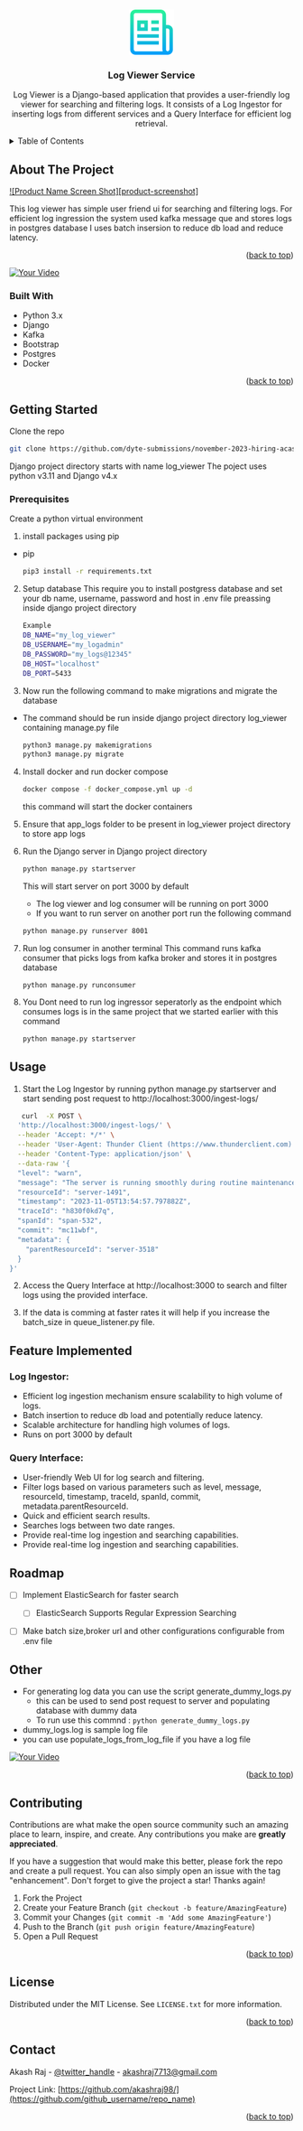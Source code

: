 <!-- Improved compatibility of back to top link: See: https://github.com/othneildrew/Best-README-Template/pull/73 -->
<a name="readme-top"></a>



<!-- PROJECT LOGO -->
<br />
<div align="center">
  <a href="https://github.com/github_username/repo_name">
    <img src="images/logo.png" alt="Logo" width="80" height="80">
  </a>

<h3 align="center">Log Viewer Service</h3>

  <p align="center">
    Log Viewer is a Django-based application that provides a user-friendly log viewer for searching and filtering logs. It consists of a Log Ingestor for inserting logs from different services and a Query Interface for efficient log retrieval.

  </p>
</div>



<!-- TABLE OF CONTENTS -->
<details>
  <summary>Table of Contents</summary>
  <ol>
    <li>
      <a href="#about-the-project">About The Project</a>
      <ul>
        <li><a href="#built-with">Built With</a></li>
      </ul>
    </li>
    <li>
      <a href="#getting-started">Getting Started</a>
      <ul>
        <li><a href="#prerequisites">Prerequisites</a></li>
        <li><a href="#installation">Installation</a></li>
      </ul>
    </li>
    <li><a href="#usage">Usage</a></li>
    <li><a href="#roadmap">Roadmap</a></li>
    <li><a href="#contributing">Contributing</a></li>
    <li><a href="#license">License</a></li>
    <li><a href="#contact">Contact</a></li>
    <li><a href="#acknowledgments">Acknowledgments</a></li>
  </ol>
</details>



<!-- ABOUT THE PROJECT -->
## About The Project

[![Product Name Screen Shot][product-screenshot]](https://example.com)

This log viewer has simple user friend ui for searching and filtering logs. For efficient log ingression the system used kafka message que and stores logs in postgres database I uses batch insersion to reduce db load and reduce latency.

<p align="right">(<a href="#readme-top">back to top</a>)</p>

[![Your Video](https://img.youtube.com/vi/lgRI_8w3UKo/0.jpg)](https://www.youtube.com/watch?v=lgRI_8w3UKo)



### Built With
* Python 3.x
* Django
* Kafka
* Bootstrap
* Postgres
* Docker


<p align="right">(<a href="#readme-top">back to top</a>)</p>



<!-- GETTING STARTED -->
## Getting Started

Clone the repo
```sh
git clone https://github.com/dyte-submissions/november-2023-hiring-acash-r.git
```
Django project directory starts with name log_viewer
The poject uses python v3.11 and Django v4.x

### Prerequisites

Create a python virtual environment
1. install packages using pip
* pip
  ```sh
  pip3 install -r requirements.txt
  ```

2. Setup database
This require you to install postgress database and set your db name, username, password and host in .env file preassing inside django project directory
   ```sh
   Example
   DB_NAME="my_log_viewer"
   DB_USERNAME="my_logadmin"
   DB_PASSWORD="my_logs@12345"
   DB_HOST="localhost"
   DB_PORT=5433
   ```
1. Now run the following command to make migrations and migrate the database
- The command should be run inside django project directory log_viewer containing manage.py file

  ```sh
  python3 manage.py makemigrations
  python3 manage.py migrate
  ```

4. Install docker and run docker compose
   ```sh
   docker compose -f docker_compose.yml up -d
   ```
   this command will start the docker containers

5. Ensure that app_logs folder to be present in log_viewer project directory to store app logs
  
6. Run the Django server in Django project directory
   ```sh
   python manage.py startserver
   ```
   This will start server on port 3000 by default 
   - The log viewer and log consumer will be running on port 3000
   - If you want to run server on another port run the following command
   ```sh
   python manage.py runserver 8001
   ```
7. Run log consumer in another terminal
   This command runs kafka consumer that picks logs from kafka broker and stores it in postgres database

   ```
   python manage.py runconsumer
   ```

8. You Dont need to run log ingressor seperatorly as the endpoint which consumes logs is in the same project that we started earlier with this command
   
   ```sh
   python manage.py startserver
   ```
<!-- USAGE EXAMPLES -->
## Usage

1. Start the Log Ingestor by running python manage.py startserver and start sending post request to http://localhost:3000/ingest-logs/
```sh
   curl  -X POST \
  'http://localhost:3000/ingest-logs/' \
  --header 'Accept: */*' \
  --header 'User-Agent: Thunder Client (https://www.thunderclient.com)' \
  --header 'Content-Type: application/json' \
  --data-raw '{
  "level": "warn",
  "message": "The server is running smoothly during routine maintenance.",
  "resourceId": "server-1491",
  "timestamp": "2023-11-05T13:54:57.797882Z",
  "traceId": "h830f0kd7q",
  "spanId": "span-532",
  "commit": "mc11wbf",
  "metadata": {
    "parentResourceId": "server-3518"
  }
}'
```

2. Access the Query Interface at http://localhost:3000 to search and filter logs using the provided interface.
   
3. If the data is comming at faster rates it will help if you increase the batch_size in queue_listener.py file.

## Feature Implemented
### Log Ingestor:

- Efficient log ingestion mechanism ensure scalability to high volume of logs.
- Batch insertion to reduce db load and potentially reduce latency.
- Scalable architecture for handling high volumes of logs.
- Runs on port 3000 by default
  
### Query Interface:

- User-friendly Web UI for log search and filtering.
- Filter logs based on various parameters such as level,    message, resourceId, timestamp, traceId, spanId, commit, metadata.parentResourceId.
- Quick and efficient search results.
- Searches logs between two date ranges.
- Provide real-time log ingestion and searching capabilities.
- Provide real-time log ingestion and searching capabilities.

<!-- ROADMAP -->
## Roadmap

- [ ] Implement ElasticSearch for faster search
    - [ ] ElasticSearch Supports Regular Expression Searching
- [ ] Make batch size,broker url and other configurations configurable from .env file



## Other
- For generating log data you can use the script generate_dummy_logs.py
    - this can be used to send post request to server and populating database with dummy data
    - To run use this commnd : ``python generate_dummy_logs.py ``
- dummy_logs.log is sample log file 
- you can use populate_logs_from_log_file if you have a log file

[![Your Video](https://img.youtube.com/vi/LRjsj0x0rN0/0.jpg)](https://www.youtube.com/watch?v=LRjsj0x0rN0)

<p align="right">(<a href="#readme-top">back to top</a>)</p>



<!-- CONTRIBUTING -->
## Contributing

Contributions are what make the open source community such an amazing place to learn, inspire, and create. Any contributions you make are **greatly appreciated**.

If you have a suggestion that would make this better, please fork the repo and create a pull request. You can also simply open an issue with the tag "enhancement".
Don't forget to give the project a star! Thanks again!

1. Fork the Project
2. Create your Feature Branch (`git checkout -b feature/AmazingFeature`)
3. Commit your Changes (`git commit -m 'Add some AmazingFeature'`)
4. Push to the Branch (`git push origin feature/AmazingFeature`)
5. Open a Pull Request

<p align="right">(<a href="#readme-top">back to top</a>)</p>



<!-- LICENSE -->
## License

Distributed under the MIT License. See `LICENSE.txt` for more information.

<p align="right">(<a href="#readme-top">back to top</a>)</p>



<!-- CONTACT -->
## Contact

Akash Raj - [@twitter_handle](https://twitter.com/twitter_handle) - akashraj7713@gmail.com

Project Link: [https://github.com/akashraj98/](https://github.com/github_username/repo_name)

<p align="right">(<a href="#readme-top">back to top</a>)</p>


